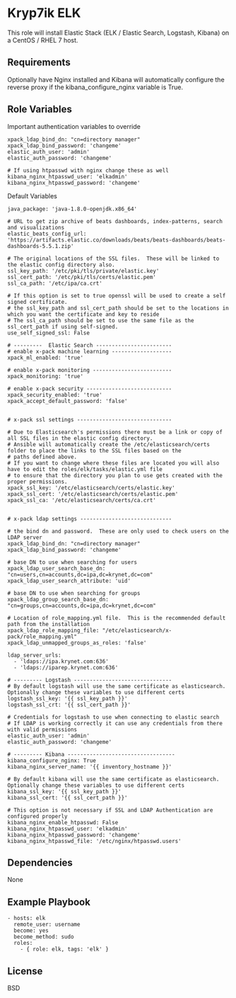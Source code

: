 Kryp7ik ELK
=========

This role will install Elastic Stack (ELK / Elastic Search, Logstash, Kibana) on a CentOS / RHEL 7 host.

Requirements
------------

Optionally have Nginx installed and Kibana will automatically configure the reverse proxy if the kibana_configure_nginx 
variable is True.

Role Variables
--------------
Important authentication variables to override

    xpack_ldap_bind_dn: "cn=directory manager"
    xpack_ldap_bind_password: 'changeme'
    elastic_auth_user: 'admin'
    elastic_auth_password: 'changeme'
    
    # If using htpasswd with nginx change these as well
    kibana_nginx_htpasswd_user: 'elkadmin'
    kibana_nginx_htpasswd_password: 'changeme'
    
Default Variables

    java_package: 'java-1.8.0-openjdk.x86_64'
    
    # URL to get zip archive of beats dashboards, index-patterns, search and visualizations
    elastic_beats_config_url: 'https://artifacts.elastic.co/downloads/beats/beats-dashboards/beats-dashboards-5.5.1.zip'
    
    # The original locations of the SSL files.  These will be linked to the elastic config directory also.
    ssl_key_path: '/etc/pki/tls/private/elastic.key'
    ssl_cert_path: '/etc/pki/tls/certs/elastic.pem'
    ssl_ca_path: '/etc/ipa/ca.crt'
    
    # If this option is set to true openssl will be used to create a self signed certificate.
    # the ssl_key_path and ssl_cert_path should be set to the locations in which you want the certificate and key to reside
    # The ssl_ca_path should be set to use the same file as the ssl_cert_path if using self-signed.
    use_self_signed_ssl: False
    
    # ---------  Elastic Search ------------------------
    # enable x-pack machine learning -------------------
    xpack_ml_enabled: 'true'
    
    # enable x-pack monitoring -------------------------
    xpack_monitoring: 'true'
    
    # enable x-pack security ---------------------------
    xpack_security_enabled: 'true'
    xpack_accept_default_password: 'false'
    
    
    # x-pack ssl settings ------------------------------
    
    # Due to Elasticsearch's permissions there must be a link or copy of all SSL files in the elastic config directory.
    # Ansible will automatically create the /etc/elasticsearch/certs folder to place the links to the SSL files based on the
    # paths defined above.
    # If you want to change where these files are located you will also have to edit the roles/elk/tasks/elastic.yml file
    # to ensure that the directory you plan to use gets created with the proper permissions.
    xpack_ssl_key: '/etc/elasticsearch/certs/elastic.key'
    xpack_ssl_cert: '/etc/elasticsearch/certs/elastic.pem'
    xpack_ssl_ca: '/etc/elasticsearch/certs/ca.crt'
    
    
    # x-pack ldap settings -----------------------------
    
    # the bind dn and password.  These are only used to check users on the LDAP server
    xpack_ldap_bind_dn: "cn=directory manager"
    xpack_ldap_bind_password: 'changeme'
    
    # base DN to use when searching for users
    xpack_ldap_user_search_base_dn: "cn=users,cn=accounts,dc=ipa,dc=krynet,dc=com"
    xpack_ldap_user_search_attribute: 'uid'
    
    # base DN to use when searching for groups
    xpack_ldap_group_search_base_dn: "cn=groups,cn=accounts,dc=ipa,dc=krynet,dc=com"
    
    # Location of role_mapping.yml file.  This is the recommended default path from the installation
    xpack_ldap_role_mapping_file: "/etc/elasticsearch/x-pack/role_mapping.yml"
    xpack_ldap_unmapped_groups_as_roles: 'false'
    
    ldap_server_urls:
      - 'ldaps://ipa.krynet.com:636'
      - 'ldaps://iparep.krynet.com:636'
    
    # --------- Logstash -------------------------------
    # By default logstash will use the same certificate as elasticsearch. Optionally change these variables to use different certs
    logstash_ssl_key: '{{ ssl_key_path }}'
    logstash_ssl_crt: '{{ ssl_cert_path }}'
    
    # Credentials for logstash to use when connecting to elastic search
    # If LDAP is working correctly it can use any credentials from there with valid permissions
    elastic_auth_user: 'admin'
    elastic_auth_password: 'changeme'
    
    # --------- Kibana ----------------------------------
    kibana_configure_nginx: True
    kibana_nginx_server_name: '{{ inventory_hostname }}'
    
    # By default kibana will use the same certificate as elasticsearch. Optionally change these variables to use different certs
    kibana_ssl_key: '{{ ssl_key_path }}'
    kibana_ssl_cert: '{{ ssl_cert_path }}'
    
    # This option is not necessary if SSL and LDAP Authentication are configured properly
    kibana_nginx_enable_htpasswd: False
    kibana_nginx_htpasswd_user: 'elkadmin'
    kibana_nginx_htpasswd_password: 'changeme'
    kibana_nginx_htpasswd_file: '/etc/nginx/htpasswd.users'

Dependencies
------------

None

Example Playbook
----------------

    - hosts: elk
      remote_user: username
      become: yes
      become_method: sudo
      roles:
        - { role: elk, tags: 'elk' }

License
-------

BSD
